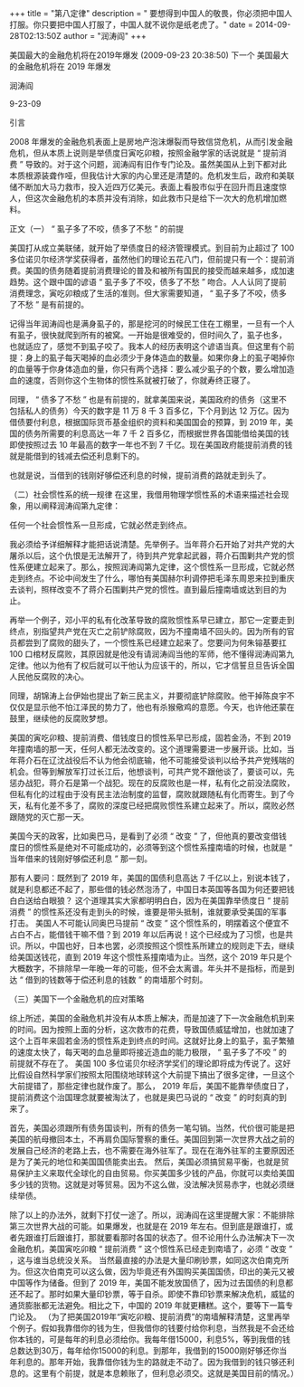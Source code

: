 +++
title = "第八定律"
description = " 要想得到中国人的敬畏，你必须把中国人打服。你只要把中国人打服了，中国人就不说你是纸老虎了。"
date = 2014-09-28T02:13:50Z
author = "润涛阎"
+++

美国最大的金融危机将在2019年爆发 (2009-09-23 20:38:50) 下一个
美国最大的金融危机将在 2019 年爆发 

润涛阎 

9-23-09


引言 

2008 年爆发的金融危机表面上是房地产泡沫爆裂而导致信贷危机，从而引发金融危机，但从本质上说则是举债度日寅吃卯粮，按照金融学家的话说就是 “ 提前消费 ” 导致的。对于这个问题，润涛阎有旧作专门论及。虽然美国从上到下都对此本质根源装聋作哑，但我估计大家的内心里还是清楚的。危机发生后，政府和美联储不断加大马力救市，投入近四万亿美元。表面上看股市似乎在回升而且速度惊人，但这次金融危机的本质并没有消除，如此救市只是给下一次大的危机增加燃料。 

正文（一） “ 虱子多了不咬，债多了不愁 ” 的前提 

美国打从成立美联储，就开始了举债度日的经济管理模式。到目前为止超过了 100 多位诺贝尔经济学奖获得者，虽然他们的理论五花八门，但前提只有一个：提前消费。美国的债务随着提前消费理论的普及和被所有国民的接受而越来越多，成加速趋势。这个跟中国的谚语 “ 虱子多了不咬，债多了不愁 ” 吻合。人人认同了提前消费理念，寅吃卯粮成了生活的准则。但大家需要知道， “ 虱子多了不咬，债多了不愁 ” 是有前提的。 

记得当年润涛阎也是满身虱子的，那是挖河的时候民工住在工棚里，一旦有一个人有虱子，很快就爬到所有的被窝。一开始是很难受的，但时间久了，虱子也多， 也就适应了，感觉不到虱子咬了。我本人的经历表明这个谚语当真。但这里有个前提：身上的虱子每天喝掉的血必须少于身体造血的数量。如果你身上的虱子喝掉你的血量等于你身体造血的量，你只有两个选择：要么减少虱子的个数，要么增加造血的速度，否则你这个生物体的惯性系就被打破了，你就寿终正寝了。 

同理， “ 债多了不愁 ” 也是有前提的，就拿美国来说，美国政府的债务（这里不包括私人的债务）今天的数字是 11 万 8 千 3 百多亿，下个月到达 12 万亿。因为借债要付利息，根据国际货币基金组织的资料和美国国会的预算，到 2019 年，美国的债务所需要的利息高达一年 7 千 2 百多亿，而根据世界各国能借给美国的钱即使按照过去 10 年最高的数字一年也不到 7 千亿。现在美国政府能提前消费的钱就是能借到的钱减去偿还利息剩下的。

也就是说，当借到的钱刚好够偿还利息的时候，提前消费的路就走到头了。 

（二）社会惯性系的统一规律 
在这里，我借用物理学惯性系的术语来描述社会现象，用以阐释润涛阎第九定律：

任何一个社会惯性系一旦形成，它就必然走到终点。

我必须给予详细解释才能把话说清楚。先举例子。当年蒋介石开始了对共产党的大屠杀以后，这个仇恨是无法解开了，待到共产党拿起武器，蒋介石围剿共产党的惯性系便建立起来了。那么，按照润涛阎第九定律，这个惯性系一旦形成，它就必然走到终点。不论中间发生了什么，哪怕有美国赫尔利调停把毛泽东周恩来拉到重庆去谈判，照样改变不了蒋介石围剿共产党的惯性。直到最后撞南墙或达到目的为止。
 
再举一个例子，邓小平的私有化改革导致的腐败惯性系早已建立，那它一定要走到终点，别指望共产党在灭亡之前铲除腐败，因为不撞南墙不回头的。因为所有的官员都尝到了腐败的甜头了，一个惯性系已经建立起来了。您要问为何朱镕基要扛 100 口棺材反腐败，其原因就是他没有请润涛阎当他的军师，他不懂得润涛阎第九定律。他以为他有了权后就可以干他认为应该干的，所以，它才信誓旦旦告诉全国人民他反腐败的决心。 

同理，胡锦涛上台伊始也提出了新三民主义，并要彻底铲除腐败。他干掉陈良宇不仅仅是显示他不怕江泽民的势力了，他也有杀猴儆鸡的意愿。今天，也许他还蒙在鼓里，继续他的反腐败梦想。
 
美国的寅吃卯粮、提前消费、借钱度日的惯性系早已形成，固若金汤，不到 2019 年撞南墙的那一天，任何人都无法改变的。这个道理需要进一步展开谈。比如，当年蒋介石在辽沈战役后不认为他会彻底输，他不可能接受谈判以给予共产党残喘的机会。但等到解放军打过长江后，他想谈判，可共产党不跟他谈了，要谈可以，先惩办战犯，蒋介石是第一个战犯。现在的反腐败也是一样，私有化之前没法腐败，但私有化的过程由于没有民主法治制度的监督，腐败就跟随私有化而寄生。到了今天，私有化差不多了，腐败的深度已经把腐败惯性系建立起来了。所以，腐败必然跟随党的灭亡那一天。
 
美国今天的政客，比如奥巴马，是看到了必须 “ 改变 ” 了，但他真的要改变借钱度日的惯性系是绝对不可能成功的，必须等到这个惯性系撞南墙的时候，也就是 “ 当年借来的钱刚好够偿还利息 ” 那一刻。
 
那有人要问：既然到了 2019 年，美国的国债利息高达 7 千亿以上，别说本钱了，就是利息都还不起了，那些借的钱必然泡汤了，中国日本英国等各国为何还要把钱白白送给白眼狼？ 
这个道理其实大家都明明白白，因为在美国靠举债度日 “ 提前消费 ” 的惯性系还没有走到头的时候，谁要是带头抵制，谁就要承受美国的军事打击。 
美国人不可能认同奥巴马提前 “ 改变 ” 这个惯性系的，明摆着这个便宜不占白不占，能借钱干嘛不借？到 2019 年以后再说！这个已经成为了习惯，也是共识。所以，中国也好，日本也罢，必须按照这个惯性系所建立的规则走下去，继续给美国送钱花，直到 2019 年这个惯性系撞南墙为止。当然，这个 2019 年只是个大概数字，不排除早一年晚一年的可能，但不会太离谱。年头并不是指标，而是到达 “ 借到的钱数等于偿还利息的钱数 ” 的南墙那个时刻。 

（三）美国下一个金融危机的应对策略
 
综上所述，美国的金融危机并没有从本质上解决，而是加速了下一次金融危机到来的时间。因为按照上面的分析，这次救市的花费，导致国债威猛增加，也就加速了这个上百年来固若金汤的惯性系走到终点的时间。这就好比身上的虱子，虱子繁殖的速度太快了，每天喝的血总量即将接近造血的能力极限， “ 虱子多了不咬 ” 的前提就不存在了。 
美国 100 多位诺贝尔经济学奖们的理论即将成为传说了。这好比假设自然科学家们按照太阳围绕地球转这个大前提下搞出了很多定律，一旦这个大前提错了，那些定律也就作废了。那么， 2019 年后，美国不能靠举债度日了，提前消费这个治国理念就要被淘汰了，也就是奥巴马说的 “ 改变 ” 的时刻真的到来了。 

首先，美国必须跟所有债务国谈判，所有的债务一笔勾销。当然，代价很可能是把美国的航母撤回本土，不再肩负国际警察的重任。美国回到第一次世界大战之前的发展自己经济的老路上去，也不需要在海外驻军了。现在在海外驻军的主要原因还是为了美元的地位和美国国债能卖出去。 
然后，美国必须搞贸易平衡，也就是贸易保护主义来取代全球化的自由贸易。你买美国多少钱的产品，你就可以卖给美国多少钱的货物。这就是对等贸易。因为不这么做，没法解决贸易赤字，也就必须继续举债。 

除了以上的办法外，就剩下打仗一途了。所以，润涛阎在这里提醒大家：不能排除第三次世界大战的可能。如果爆发，也就是在 2019 年左右。但到底是跟谁打，或者先跟谁打后跟谁打，那就要看那时各国的状态了。但不论用什么办法解决下一次金融危机，美国寅吃卯粮 “ 提前消费 ” 这个惯性系已经走到南墙了，必须 “ 改变 ” ，这与谁当总统没关系。 
当然最直接的办法是大量印刷钞票，如同这次伯南克所为。但这次伯南克可以这么做，因为毕竟还有外国购买美国国债，印出的美元又被中国等作为储备。但到了 2019 年，美国不能发放国债了，因为过去国债的利息都还不起了。那时如果大量印钞票，等于自杀。即使不靠印钞票来解决危机，威猛的通货膨胀都无法避免。相比之下，中国的 2019 年就更糟糕。这个，要等下一篇专门论及。
（为了把美国2019年“寅吃卯粮、提前消费”的南墙解释清楚，这里再举个例子。假如我靠借你的钱为生，但我借你的钱要付给你利息，当然我是不会还给你本钱的，可是每年的利息必须给你。我每年借15000，利息5%，等到我借的钱总数达到30万，每年给你15000的利息。到那年，我借到的15000刚好够还你当年利息的。那年开始，我靠借你钱为生的路就走不动了。因为我借到的钱只够还利息的。这里有个前提，就是本息赖账了，但利息必须交。这就是美国目前的情况。）
